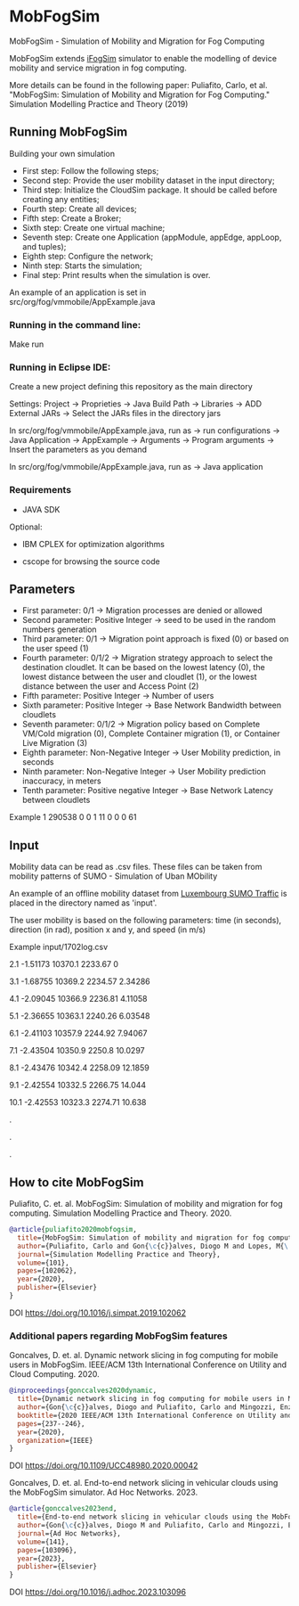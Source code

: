 # MobFogSim
MobFogSim - Simulation of Mobility and Migration for Fog Computing

MobFogSim extends [iFogSim](https://github.com/Cloudslab/iFogSim1) simulator to enable the modelling of device mobility and service migration in fog computing.

More details can be found in the following paper: Puliafito, Carlo, et al. "MobFogSim: Simulation of Mobility and Migration for Fog Computing." Simulation Modelling Practice and Theory (2019)

## Running MobFogSim

Building your own simulation
*  First step: Follow the following steps;
*  Second step: Provide the user mobility dataset in the input directory;
*  Third step: Initialize the CloudSim package. It should be called before creating any entities;
*  Fourth step: Create all devices;
*  Fifth step: Create a Broker;
*  Sixth step: Create one virtual machine;
*  Seventh step: Create one Application (appModule, appEdge, appLoop, and tuples);
*  Eighth step: Configure the network;
*  Ninth step: Starts the simulation;
*  Final step: Print results when the simulation is over.

An example of an application is set in src/org/fog/vmmobile/AppExample.java

### Running in the command line:
Make run

### Running in Eclipse IDE:
Create a new project defining this repository as the main directory

Settings: Project -> Proprieties -> Java Build Path -> Libraries -> ADD External JARs -> Select the JARs files in the directory jars

In src/org/fog/vmmobile/AppExample.java, run as -> run configurations -> Java Application -> AppExample -> Arguments -> Program arguments -> Insert the parameters as you demand

In src/org/fog/vmmobile/AppExample.java, run as -> Java application

### Requirements
* JAVA SDK

Optional:

* IBM CPLEX for optimization algorithms

* cscope for browsing the source code

## Parameters

*  First parameter: 0/1 -> Migration processes are denied or allowed
*  Second parameter: Positive Integer -> seed to be used in the random numbers generation
*  Third parameter: 0/1 -> Migration point approach is fixed (0) or based on the user speed (1)
*  Fourth parameter: 0/1/2 -> Migration strategy approach to select the destination cloudlet. It can be based on the lowest latency (0), the lowest distance between the user and cloudlet (1), or the lowest distance between the user and Access Point (2)
*  Fifth parameter: Positive Integer -> Number of users
*  Sixth parameter: Positive Integer -> Base Network Bandwidth between cloudlets
*  Seventh parameter: 0/1/2 -> Migration policy based on Complete VM/Cold migration (0), Complete Container migration (1), or Container Live Migration (3)
*  Eighth parameter: Non-Negative Integer -> User Mobility prediction, in seconds
*  Ninth parameter: Non-Negative Integer -> User Mobility prediction inaccuracy, in meters
*  Tenth parameter: Positive negative Integer -> Base Network Latency between cloudlets

Example
1 290538 0 0 1 11 0 0 0 61


## Input

Mobility data can be read as .csv files. These files can be taken from mobility patterns of SUMO - Simulation of Uban MObility

An example of an offline mobility dataset from [Luxembourg SUMO Traffic](https://github.com/lcodeca/LuSTScenario) is placed in the directory named as 'input'.

The user mobility is based on the following parameters: time (in seconds), direction (in rad), position x and y, and speed (in m/s)

Example input/1702log.csv 

2.1    -1.51173    10370.1    2233.67    0

3.1    -1.68755    10369.2    2234.57    2.34286

4.1    -2.09045    10366.9    2236.81    4.11058

5.1    -2.36655    10363.1    2240.26    6.03548

6.1    -2.41103    10357.9    2244.92    7.94067

7.1    -2.43504    10350.9    2250.8    10.0297

8.1    -2.43476    10342.4    2258.09    12.1859

9.1    -2.42554    10332.5    2266.75    14.044

10.1    -2.42553    10323.3    2274.71    10.638

.

.

.

## How to cite MobFogSim

Puliafito, C. et. al. MobFogSim: Simulation of mobility and migration for fog computing. Simulation Modelling Practice and Theory. 2020.
```bibtex
@article{puliafito2020mobfogsim,
  title={MobFogSim: Simulation of mobility and migration for fog computing},
  author={Puliafito, Carlo and Gon{\c{c}}alves, Diogo M and Lopes, M{\'a}rcio M and Martins, Leonardo L and Madeira, Edmundo and Mingozzi, Enzo and Rana, Omer and Bittencourt, Luiz F},
  journal={Simulation Modelling Practice and Theory},
  volume={101},
  pages={102062},
  year={2020},
  publisher={Elsevier}
}
```
DOI https://doi.org/10.1016/j.simpat.2019.102062

### Additional papers regarding MobFogSim features

Goncalves, D. et. al. Dynamic network slicing in fog computing for mobile users in MobFogSim. IEEE/ACM 13th International Conference on Utility and Cloud Computing. 2020.
``` bibtex
@inproceedings{gonccalves2020dynamic,
  title={Dynamic network slicing in fog computing for mobile users in MobFogSim},
  author={Gon{\c{c}}alves, Diogo and Puliafito, Carlo and Mingozzi, Enzo and Rana, Omer and Bittencourt, Luiz and Madeira, Edmundo},
  booktitle={2020 IEEE/ACM 13th International Conference on Utility and Cloud Computing (UCC)},
  pages={237--246},
  year={2020},
  organization={IEEE}
}
```
DOI https://doi.org/10.1109/UCC48980.2020.00042

Goncalves, D. et. al. End-to-end network slicing in vehicular clouds using the MobFogSim simulator. Ad Hoc Networks. 2023.
``` bibtex
@article{gonccalves2023end,
  title={End-to-end network slicing in vehicular clouds using the MobFogSim simulator},
  author={Gon{\c{c}}alves, Diogo M and Puliafito, Carlo and Mingozzi, Enzo and Bittencourt, Luiz F and Madeira, Edmundo RM},
  journal={Ad Hoc Networks},
  volume={141},
  pages={103096},
  year={2023},
  publisher={Elsevier}
}
```
DOI https://doi.org/10.1016/j.adhoc.2023.103096
